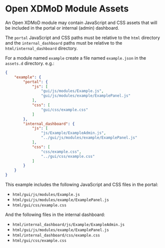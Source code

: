 # Open XDMoD Module Assets

An Open XDMoD module may contain JavaScript and CSS assets that will be
included in the portal or internal (admin) dashboard.

The `portal` JavaScript and CSS paths must be relative to the `html` directory
and the `internal_dashboard` paths must be relative to the
`html/internal_dashboard` directory.

For a module named `example` create a file named `example.json` in the
`assets.d` directory.  e.g.:

```json
{
    "example": {
        "portal": {
            "js": [
                "gui/js/modules/Example.js",
                "gui/js/modules/example/ExamplePanel.js"
            ],
            "css": [
                "gui/css/example.css"
            ]
        },
        "internal_dashboard": {
            "js": [
                "js/Example/ExampleAdmin.js",
                "../gui/js/modules/example/ExamplePanel.js"
            ],
            "css": [
                "css/example.css",
                "../gui/css/example.css"
            ]
        }
    }
}
```

This example includes the following JavaScript and CSS files in the portal:

- `html/gui/js/modules/Example.js`
- `html/gui/js/modules/example/ExamplePanel.js`
- `html/gui/css/example.css`

And the following files in the internal dashboard:

- `html/internal_dashboard/js/Example/ExampleAdmin.js`
- `html/gui/js/modules/example/ExamplePanel.js`
- `html/internal_dashboard/css/example.css`
- `html/gui/css/example.css`
